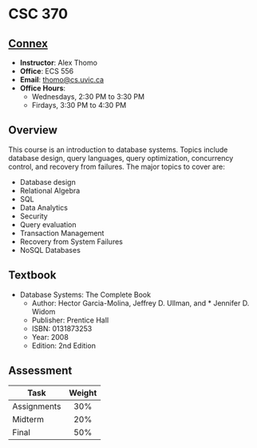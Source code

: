 # CSC 370

## [Connex](https://connex.csc.uvic.ca/portal/site/260f967a-d51f-4bb8-b01a-82f93e87504d/)

* __Instructor__: Alex Thomo
* __Office__: ECS 556
* __Email__: [thomo@cs.uvic.ca](mailto:thomo@cs.uvic.ca)
* __Office Hours__:
  * Wednesdays, 2:30 PM to 3:30 PM
  * Firdays, 3:30 PM to 4:30 PM


## Overview

This course is an introduction to database systems. Topics include database design, query languages, query optimization, concurrency control, and recovery from failures. The major topics to cover are:

* Database design
* Relational Algebra
* SQL
* Data Analytics
* Security
* Query evaluation
* Transaction Management
* Recovery from System Failures
* NoSQL Databases

## Textbook

* Database Systems: The Complete Book
  * Author: Hector Garcia-Molina, Jeffrey D. Ullman, and   * Jennifer D. Widom
  * Publisher: Prentice Hall
  * ISBN: 0131873253
  * Year: 2008
  * Edition: 2nd Edition


## Assessment

| Task        | Weight |
|-------------|:------:|
| Assignments |   30%  |
| Midterm     |   20%  |
| Final       |   50%  |